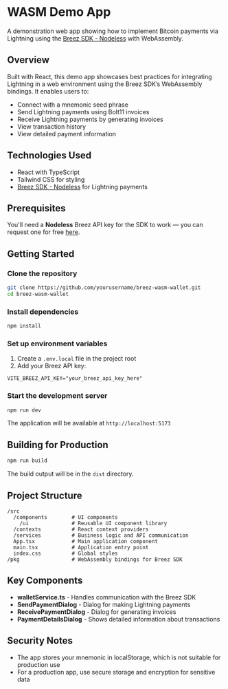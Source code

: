 # WASM Demo App

A demonstration web app showing how to implement Bitcoin payments via Lightning using the [Breez SDK - Nodeless](https://sdk-doc-liquid.breez.technology/) with WebAssembly.

## Overview

Built with React, this demo app showcases best practices for integrating Lightning in a web environment using the Breez SDK’s WebAssembly bindings. It enables users to:

- Connect with a mnemonic seed phrase
- Send Lightning payments using Bolt11 invoices
- Receive Lightning payments by generating invoices
- View transaction history
- View detailed payment information

## Technologies Used

- React with TypeScript
- Tailwind CSS for styling
- [Breez SDK - Nodeless](https://sdk-doc-liquid.breez.technology/) for Lightning payments

## Prerequisites

You'll need a **Nodeless** Breez API key for the SDK to work — you can request one for free [here](https://breez.technology/request-api-key/#contact-us-form-sdk).

## Getting Started

### Clone the repository

```bash
git clone https://github.com/yourusername/breez-wasm-wallet.git
cd breez-wasm-wallet
```

### Install dependencies

```bash
npm install
```

### Set up environment variables

1. Create a `.env.local` file in the project root
2. Add your Breez API key:

```
VITE_BREEZ_API_KEY="your_breez_api_key_here"
```

### Start the development server

```bash
npm run dev
```

The application will be available at `http://localhost:5173`

## Building for Production

```bash
npm run build
```

The build output will be in the `dist` directory.

## Project Structure

```
/src
  /components        # UI components
    /ui              # Reusable UI component library
  /contexts          # React context providers
  /services          # Business logic and API communication
  App.tsx            # Main application component
  main.tsx           # Application entry point
  index.css          # Global styles
/pkg                 # WebAssembly bindings for Breez SDK
```

## Key Components

- **walletService.ts** - Handles communication with the Breez SDK
- **SendPaymentDialog** - Dialog for making Lightning payments
- **ReceivePaymentDialog** - Dialog for generating invoices
- **PaymentDetailsDialog** - Shows detailed information about transactions


## Security Notes

- The app stores your mnemonic in localStorage, which is not suitable for production use
- For a production app, use secure storage and encryption for sensitive data
